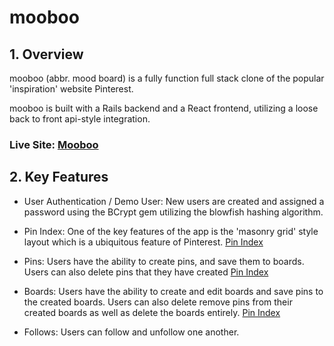 # mooboo

## 1. Overview
mooboo (abbr. mood board) is a fully function full stack clone of the popular
'inspiration' website Pinterest.

mooboo is built with a Rails backend and a React frontend, utilizing a loose
back to front api-style integration.


### Live Site: [Mooboo](mooboo.io)



## 2. Key Features

* User Authentication / Demo User:
    New users are created and assigned a password using the BCrypt gem utilizing 
    the blowfish hashing algorithm.

* Pin Index:
    One of the key features of the app is the 'masonry grid' style layout which is 
    a ubiquitous feature of Pinterest. 
    [Pin Index](app/assets/images/pin-index.png)

* Pins:
    Users have the ability to create pins, and save them to boards. Users can also
    delete pins that they have created
    [Pin Index](app/assets/images/pin-show.png)

* Boards:
    Users have the ability to create and edit boards and save pins to the created boards. Users can also delete remove pins from their created boards as well as delete the boards
    entirely.
    [Pin Index](app/assets/images/pin-show.png)

* Follows:
    Users can follow and unfollow one another.